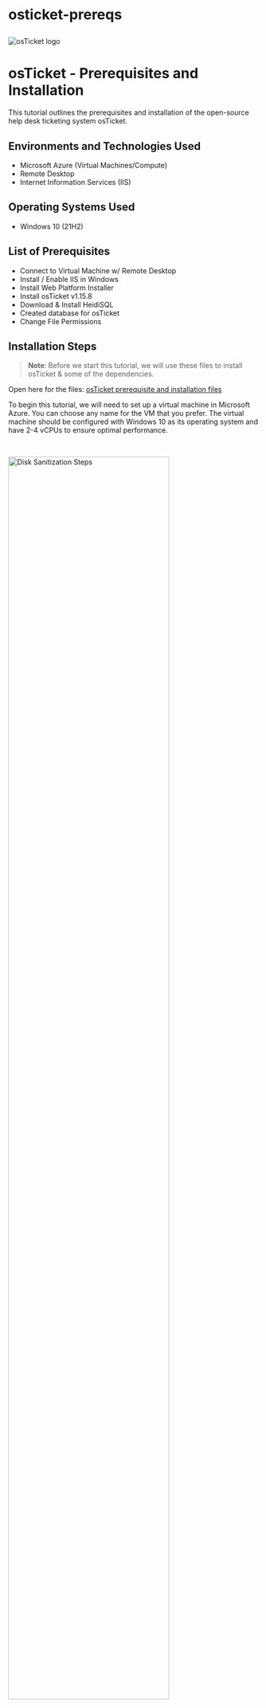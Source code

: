 # osticket-prereqs<p align="center">
<img src="https://i.imgur.com/Clzj7Xs.png" alt="osTicket logo"/>
</p>

<h1>osTicket - Prerequisites and Installation</h1>
This tutorial outlines the prerequisites and installation of the open-source help desk ticketing system osTicket.<br />



<h2>Environments and Technologies Used</h2>

- Microsoft Azure (Virtual Machines/Compute)
- Remote Desktop
- Internet Information Services (IIS)

<h2>Operating Systems Used </h2>

- Windows 10</b> (21H2)

<h2>List of Prerequisites</h2>

- Connect to Virtual Machine w/ Remote Desktop
- Install / Enable IIS in Windows 
- Install Web Platform Installer
- Install osTicket v1.15.8
- Download & Install HeidiSQL
- Created database for osTicket
- Change File Permissions

<h2>Installation Steps</h2>

>**Note**: Before we start this tutorial, we will use these files to install osTicket & some of the dependencies. 

Open here for the files: [osTicket prerequisite and installation files](https://drive.google.com/drive/u/0/folders/1APMfNyfNzcxZC6EzdaNfdZsUwxWYChf6)

To begin this tutorial, we will need to set up a virtual machine in Microsoft Azure. You can choose any name for the VM that you prefer. The virtual machine should be configured with Windows 10 as its operating system and have 2-4 vCPUs to ensure optimal performance.

<br>
<p>
  
  
<img src="https://i.imgur.com/EgaN4Z7.png" height="80%" width="80%" alt="Disk Sanitization Steps"/>
</p>
<p>
</p>
<br />

<p>
  
We will now connect to the VM with 'Remote Desktop Connection'. Use the VM's public IPv4 to connect.
  
<img src="https://i.imgur.com/5luMEbS.png" height="80%" width="80%" alt="Disk Sanitization Steps"/>
</p>
<p>

</p>
<br />

<p>
  
After establishing a connection and accessing the virtual machine, the next step is to install the Web Platform Installer. To do so, we need to locate the 'Control Panel' and select **Uninstall a program** from the 'Programs' section.
  
<img src="https://i.imgur.com/B7qxI43.png" height="80%" width="80%" alt="Disk Sanitization Steps"/> 
<img src="https://i.imgur.com/DplZJ1N.png" height="80%" width="80%" alt="Disk Sanitization Steps"/>
</p>
<p>
</p>
<br />


<p>

Once we have accessed the next page, we can proceed to select "Turn Windows features on or off" and then activate the "Internet Information Services" (IIS) from the list of available services. Turn on CGI, which is under **Applications Development Features**

<img src="https://i.imgur.com/WUN7tQ9.png" height="80%" width="80%" alt="Disk Sanitization Steps"/>
<img src="https://i.imgur.com/kCmXm10.png" height="80%" width="80%" alt="Disk Sanitization Steps"/>
</p>
<p>
</p>
<br />


<p>
        
After applying the changes, we will need to download/install ‘PHP Manager’ and ‘rewrite module’ from the installation files. After downloading those files, create a directory for ‘PHP’. 

>**Note**: Download the files on Google Drive through the **Windows VM**.
  
<img src="https://i.imgur.com/qoApMMC.png" height="80%" width="80%" alt="Disk Sanitization Steps"/>
</p>
<p>
</p>
<br />


<p>

From the installation files, download ‘PHP 7.3.8’ and extract the contents into ‘c:/PHP’. After, download ‘VC_redist’ and ‘MySQL 5.5.62’.

<img src="https://i.imgur.com/J4jPymw.png" height="80%" width="80%" alt="Disk Sanitization Steps"/>
</p>
<p>
</p>
<br />

<p>
  
We need to create a root password once ‘MySQL 5.5.62’ is downloaded. **Typical Setup** -> **Launch Configuration Wizard** (after install) -> **Standard Configuration** -> **Create Password**. 

>**Note**: I suggest creating a notepad/notes to write usernames and passwords for this activity.
 
<img src="https://i.imgur.com/dMBP4s9.png" height="80%" width="80%" alt="Disk Sanitization Steps"/>
</p>
<p>
</p>
<br />

<p>
  
To register a new PHP version, we first need to access the IIS (Internet Information Services) by typing "IIS" in the Start menu and running it as an administrator. Once we have access, we can then open "PHP Manager" by double-clicking on it and selecting "Register new PHP version".  
  
<img src="https://i.imgur.com/Onk3tUY.png" height="80%" width="80%" alt="Disk Sanitization Steps"/>
<img src="https://i.imgur.com/hcstAyq.png" height="80%" width="80%" alt="Disk Sanitization Steps"/>
</p>
<p>
</p>
<br />

<p>
  
After downloading the necessary files, we need to install and extract the osTicket file. Next, we should extract the file and copy the "upload" folder to the directory c:\inetpub\wwwroot. Then, we should rename the "upload" folder to "osTicket" within the c:\inetpub\wwwroot directory.
  
<img src="https://i.imgur.com/DJmEXEB.png" height="80%" width="80%" alt="Disk Sanitization Steps"/>
</p>
<p>
</p>
<br />

<p>
  
Open IIS, run as administator, & restart server. Once finished, go to **sites** -> **default web site** -> **osTicket** ; click on "Browse * :80"
  
<img src="https://i.imgur.com/DJmEXEB.png" height="80%" width="80%" alt="Disk Sanitization Steps"/>
</p>
<p>
</p>
<br />
